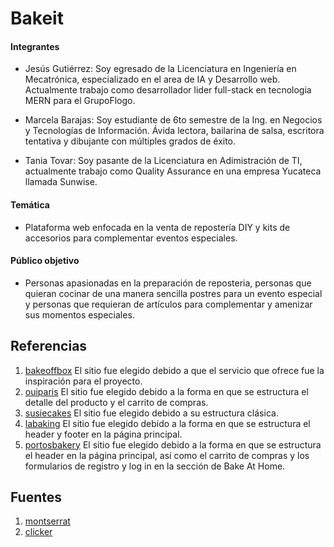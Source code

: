 # Bakeit

<h4>Integrantes</h4>

- Jesús Gutiérrez: Soy egresado de la Licenciatura en Ingeniería en Mecatrónica, especializado en el area de IA y Desarrollo web. Actualmente trabajo como desarrollador lider full-stack en tecnologia MERN para el GrupoFlogo.
  
- Marcela Barajas: Soy estudiante de 6to semestre de la Ing. en Negocios y Tecnologías de Información. Ávida lectora, bailarina de salsa, escritora tentativa y dibujante con múltiples grados de éxito.
  
- Tania Tovar: Soy pasante de la Licenciatura en Adimistración de TI, actualmente trabajo como Quality Assurance en una empresa Yucateca llamada Sunwise.

<h4>Temática</h4>

- Plataforma web enfocada en la venta de repostería DIY y kits de accesorios para complementar eventos especiales.

<h4>Público objetivo</h4>

- Personas apasionadas en la preparación de reposteria, personas que quieran cocinar de una manera sencilla postres para un evento especial y personas que requieran de artículos para complementar y amenizar sus momentos especiales.

<h2>Referencias</h2>

1. [bakeoffbox](https://bakeoffbox.co.uk/)
El sitio fue elegido debido a que el servicio que ofrece fue la inspiración para el proyecto.
2. [ouiparis](https://ouiparis.ec/)
El sitio fue elegido debido a la forma en que se estructura el detalle del producto y el carrito de compras.
3. [susiecakes](http://susiecakes.com/)
El sitio fue elegido debido a su estructura clásica.
4. [labaking](https://labaking.com/#!home)
El sitio fue elegido debido a la forma en que se estructura el header y footer en la página principal. 
5. [portosbakery](https://www.portosbakery.com)
El sitio fue elegido debido a la forma en que se estructura el header en la página principal, así como el carrito de compras y los formularios de registro y log in en la sección de Bake At Home.

<h2>Fuentes</h2>

1. [montserrat](https://fonts.google.com/specimen/Montserrat?query=Monts)
2. [clicker](https://fonts.google.com/specimen/Clicker+Script?category=Handwriting,Monospace)

